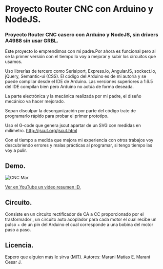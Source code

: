 # Proyecto Router CNC con Arduino y NodeJS.
### Proyecto Router CNC casero con Arduino y NodeJS, sin drivers A4988 sin usar GRBL.

Este proyecto lo emprendimos con mi padre.Por ahora es funcional pero al se la primer versión con el tiempo lo voy a mejorar y subir los circuitos que usamos.

Uso librerías de tercero como Serialport, Express.io, AngularJS, sockect.io, jQuery, Semantic-ui (CSS).
El código del Arduino es de mi autoría y se puede compilar desde el IDE de Arduino. Las versiones superiores a 1.6.5 del IDE compilan bien pero Arduino  no actúa de forma deseada.

La parte electrónica y la mecánica realizada por mi padre, el diseño mecánico va hacer mejorado.

Sepan disculpar la desorganización por parte del código trate de programarlo rápido para probar el primer prototipo.

Uso el G-code que genera jscut apartar de un SVG  con medidas en milímetro. http://jscut.org/jscut.html

Con el tiempo a medida que mejora mi experiencia con otros trabajos voy descubriendo errores y malas prácticas al programar, si tengo tiempo las voy a pulir.

## Demo.
![CNC Mar](https://github.com/MaraniMatias/router-cnc-nodejs-arduino/blob/dev/cnc-arduino-nodejs.jpg)

[Ver en YouTube un video resumen :D.](https://youtu.be/3uy0TsIahks)

## Circuito.
Consiste en un circuito rectificador de CA a CC proporcionado por el trasformador , un circuito auto acoplador para cada motor el cual recibe un pulso + de un pin del Arduino el cual corresponde a una bobina del motor paso a paso.

## Licencia.
Espero que alguien más le sirva  ([MIT](http://opensource.org/licenses/mit-license.php)).
Autores:
Marani Matias E.
Marani Cesar J.
